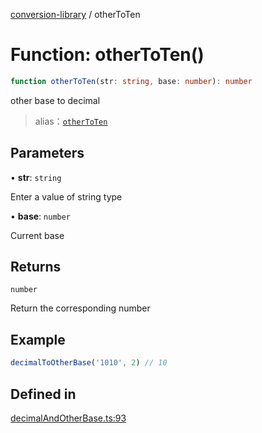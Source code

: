 [conversion-library](../globals.md) / otherToTen

# Function: otherToTen()

```ts
function otherToTen(str: string, base: number): number
```

other base to decimal

> alias：[`otherToTen`](otherToTen)

## Parameters

• **str**: `string`

Enter a value of string type

• **base**: `number`

Current base

## Returns

`number`

Return the corresponding number

## Example

```ts
decimalToOtherBase('1010', 2) // 10
```

## Defined in

[decimalAndOtherBase.ts:93](https://github.com/fxss5201/conversion-library/blob/9af897b733f816386974ba9caeb48523af77dce3/lib/decimal-conversion/decimalAndOtherBase.ts#L93)
